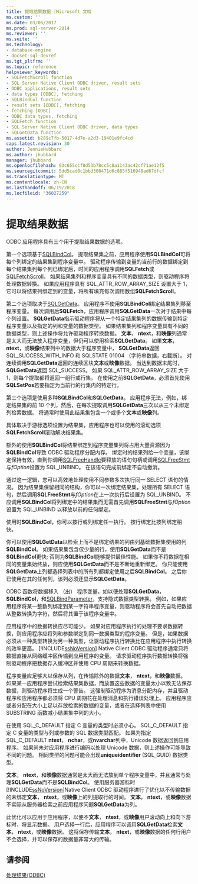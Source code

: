 ```yaml
---
title: 提取结果数据 |Microsoft 文档
ms.custom: ''
ms.date: 03/06/2017
ms.prod: sql-server-2014
ms.reviewer: ''
ms.suite: ''
ms.technology:
- database-engine
- docset-sql-devref
ms.tgt_pltfrm: ''
ms.topic: reference
helpviewer_keywords:
- SQLFetchScroll function
- SQL Server Native Client ODBC driver, result sets
- ODBC applications, result sets
- data types [ODBC], fetching
- SQLBindCol function
- result sets [ODBC], fetching
- fetching [ODBC]
- ODBC data types, fetching
- SQLFetch function
- SQL Server Native Client ODBC driver, data types
- SQLGetData function
ms.assetid: b289c7fb-5017-4d7e-a2d3-19401e9fc4cd
caps.latest.revision: 30
author: JennieHubbard
ms.author: jhubbard
manager: jhubbard
ms.openlocfilehash: 93c655ccf8d53b78cc5c8a1143ac42cf71ae12f5
ms.sourcegitcommit: 5dd5cad0c1bbd308471d6c885f516948ad67dfcf
ms.translationtype: MT
ms.contentlocale: zh-CN
ms.lasthandoff: 06/19/2018
ms.locfileid: "36027259"
---
```

# <a name="fetching-result-data"></a>提取结果数据
  ODBC 应用程序具有三个用于提取结果数据的选项。  
  
 第一个选项基于[SQLBindCol](../native-client-odbc-api/sqlbindcol.md)。 提取结果集之前，应用程序使用**SQLBindCol**可将每个列绑定的结果集到程序变量中。 驱动程序传输到变量的当前行的数据绑定到每个结果集列每个列已绑定后，时间的应用程序调用**SQLFetch**或[SQLFetchScroll](../native-client-odbc-api/sqlfetchscroll.md)。 如果结果集列和程序变量具有不同的数据类型，则驱动程序将处理数据转换。 如果应用程序具有 SQL_ATTR_ROW_ARRAY_SIZE 设置大于 1，它可以将结果列绑定到的变量，将所有填充每次调用数组**SQLFetchScroll**。  
  
 第二个选项取决于[SQLGetData](../native-client-odbc-api/sqlgetdata.md)。 应用程序不使用**SQLBindCol**绑定结果集列移至程序变量。 每次调用后**SQLFetch**，应用程序调用**SQLGetData**一次对于结果中每个列设置。 **SQLGetData**指示驱动程序将从一个特定结果集列的数据传输到特定程序变量以及指定的列和变量的数据类型。 如果结果集列和程序变量具有不同的数据类型，则上述操作将允许驱动程序转换数据。 **文本**， **ntext**，和**映像**列通常是太大而无法放入程序变量，但仍可以使用检索**SQLGetData**。 如果**文本**， **ntext**，或**映像**结果列中的数据大于程序变量中， **SQLGetData**返回 SQL_SUCCESS_WITH_INFO 和 SQLSTATE 01004 （字符串数据，右截断）。 对连续调用**SQLGetData**返回的连续区块**文本**或**映像**数据。 当达到数据末尾时， **SQLGetData**返回 SQL_SUCCESS。 如果 SQL_ATTR_ROW_ARRAY_SIZE 大于 1，则每个提取都将返回一组行或行集。 在使用之前**SQLGetData**，必须首先使用**SQLSetPos**若要指定为当前行的行集内的特定行。  
  
 第三个选项是使用多种**SQLBindCol**和**SQLGetData**。 应用程序无法，例如，绑定结果集的前 10 个列，然后，在每次提取调用**SQLGetData**三次以从三个未绑定列检索数据。 将通常时使用此结果集包含一个或多个**文本**或**映像**列。  
  
 具体取决于游标选项设置为结果集，应用程序也可以使用的滚动选项**SQLFetchScroll**滚动解决结果集。  
  
 额外的使用**SQLBindCol**将结果绑定到程序变量集列将占用大量资源因为**SQLBindCol**导致 ODBC 驱动程序分配内存。 绑定时的结果列给一个变量，该绑定保持有效，直到你调用[SQLFreeHandle](../native-client-odbc-api/sqlfreehandle.md)要释放的语句句柄或调用[SQLFreeStmt](../native-client-odbc-api/sqlfreestmt.md)与*fOption*设置为 SQL_UNBIND。 在该语句完成前绑定不自动撤消。  
  
 通过这一逻辑，您可以高效地处理使用不同参数多次执行同一 SELECT 语句的情况。 因为结果集保留相同的结构，你可以一次绑定结果集，处理所有 SELECT 语句，然后调用**SQLFreeStmt**与*fOption*在上一次执行后设置为 SQL_UNBIND。 不应调用**SQLBindCol**将列绑定中的结果集而无需首先调用**SQLFreeStmt**与*fOption*设置为 SQL_UNBIND 以释放以前的任何绑定。  
  
 使用时**SQLBindCol**，你可以按行或列绑定任一执行。 按行绑定比按列绑定稍快。  
  
 你可以使用**SQLGetData**以检索上而不是绑定结果的列由列基础数据集使用的列**SQLBindCol**。 如果结果集包含仅少量的行，使用**SQLGetData**而不是**SQLBindCol**更快; 否则为**SQLBindCol**能够提供最佳性能。 如果你不将数据在相同的变量集始终放，则应使用**SQLGetData**而不是不断地重新绑定。 你只能使用**SQLGetData**上列都选择列表中的所有列都绑定使用之后**SQLBindCol**。 之后你已使用在其的任何列，该列必须还显示**SQLGetData**。  
  
 ODBC 函数将数据移入 （出） 程序变量，如以便处理**SQLGetData**， **SQLBindCol**，和[SQLBindParameter](../native-client-odbc-api/sqlbindparameter.md)，支持隐式数据类型转换。 例如，如果应用程序将某一整数列绑定到某一字符串程序变量，则驱动程序将会首先自动把数据从整数转换为字符，然后将其置于该程序变量中。  
  
 应用程序中的数据转换应尽可能少。 如果对应用程序执行的处理不要求数据转换，则应用程序应将列和参数绑定到同一数据类型的程序变量。 但是，如果数据必须从一种类型转换为另一种类型，让驱动程序执行转换比在应用程序中执行转换的效率更高。 [!INCLUDE[ssNoVersion](../../includes/ssnoversion-md.md)] Native Client ODBC 驱动程序通常只将数据直接从网络缓冲区传输到应用程序的变量。 请求驱动程序执行数据转换将强制驱动程序把数据存入缓冲区并使用 CPU 周期来转换数据。  
  
 程序变量应足够大以保存从列，在传输除外的数据**文本**， **ntext**，和**映像**数据。 如果某一应用程序尝试检索结果集数据，而放置这些数据的变量太小以致无法保存数据，则驱动程序将生成一个警告。 这强制驱动程序为消息分配内存，并且驱动程序和应用程序都必须将 CPU 周期花在处理消息和执行错误处理上。 应用程序应或者分配在大小上足以存放检索的数据的变量，或者在选择列表中使用 SUBSTRING 函数减小结果集中列的大小。  
  
 在使用 SQL_C_DEFAULT 指定 C 变量的类型时必须小心。 SQL_C_DEFAULT 指定 C 变量的类型与列或参数的 SQL 数据类型匹配。 如果为指定 SQL_C_DEFAULT **ntext**， **nchar**，或**nvarchar**列中，Unicode 数据返回到应用程序。 如果尚未对应用程序进行编码以处理 Unicode 数据，则上述操作可能导致不同的问题。 相同类型的问题可能会出现**uniqueidentifier** (SQL_GUID) 数据类型。  
  
 **文本**， **ntext**，和**映像**数据通常是太大而无法放到单个程序变量中，并且通常与处理**SQLGetData**而不是**SQLBindCol**。 使用服务器游标时[!INCLUDE[ssNoVersion](../../includes/ssnoversion-md.md)]Native Client ODBC 驱动程序进行了优化以不传输数据的未绑定**文本**， **ntext**，或**映像**上的列提取行的时间。 **文本**， **ntext**，或**映像**数据不实际从服务器检索之前应用程序问题**SQLGetData**为列。  
  
 此优化可以应用于应用程序，以便不**文本**， **ntext**，或**映像**用户滚动向上和向下游标时，将显示数据。 用户选择一行后，应用程序可以调用**SQLGetData**检索**文本**， **ntext**，或**映像**数据。 这将保存传输**文本**， **ntext**，或**映像**数据的任何行用户不会选择，并可以保存的数据量非常大的传输。  
  
## <a name="see-also"></a>请参阅  
 [处理结果&#40;ODBC&#41;](processing-results-odbc.md)  
  
  